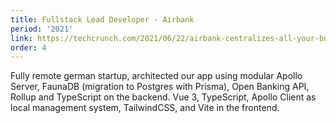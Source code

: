 ```yaml
---
title: Fullstack Lead Developer - Airbank
period: '2021'
link: https://techcrunch.com/2021/06/22/airbank-centralizes-all-your-business-bank-accounts-and-financial-data/
order: 4
---
```


Fully remote german startup, architected our app using modular Apollo Server, FaunaDB (migration to Postgres with Prisma), Open Banking API, Rollup and TypeScript on the backend. Vue 3, TypeScript, Apollo Client as local management system, TailwindCSS, and Vite in the frontend.
